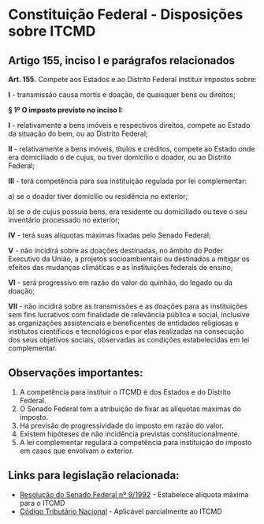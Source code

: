 # Constituição Federal - Disposições sobre ITCMD

## Artigo 155, inciso I e parágrafos relacionados

**Art. 155.** Compete aos Estados e ao Distrito Federal instituir impostos sobre:

**I** - transmissão causa mortis e doação, de quaisquer bens ou direitos;

**§ 1º O imposto previsto no inciso I:**

**I** - relativamente a bens imóveis e respectivos direitos, compete ao Estado da situação do bem, ou ao Distrito Federal;

**II** - relativamente a bens móveis, títulos e créditos, compete ao Estado onde era domiciliado o de cujus, ou tiver domicílio o doador, ou ao Distrito Federal;

**III** - terá competência para sua instituição regulada por lei complementar:

a) se o doador tiver domicílio ou residência no exterior;

b) se o de cujus possuía bens, era residente ou domiciliado ou teve o seu inventário processado no exterior;

**IV** - terá suas alíquotas máximas fixadas pelo Senado Federal;

**V** - não incidirá sobre as doações destinadas, no âmbito do Poder Executivo da União, a projetos socioambientais ou destinados a mitigar os efeitos das mudanças climáticas e as instituições federais de ensino;

**VI** - será progressivo em razão do valor do quinhão, do legado ou da doação;

**VII** - não incidirá sobre as transmissões e as doações para as instituições sem fins lucrativos com finalidade de relevância pública e social, inclusive as organizações assistenciais e beneficentes de entidades religiosas e institutos científicos e tecnológicos e por elas realizadas na consecução dos seus objetivos sociais, observadas as condições estabelecidas em lei complementar.

## Observações importantes:

1. A competência para instituir o ITCMD é dos Estados e do Distrito Federal.
2. O Senado Federal tem a atribuição de fixar as alíquotas máximas do imposto.
3. Há previsão de progressividade do imposto em razão do valor.
4. Existem hipóteses de não incidência previstas constitucionalmente.
5. A lei complementar regulará a competência para instituição do imposto em casos que envolvam o exterior.

## Links para legislação relacionada:
- [Resolução do Senado Federal nº 9/1992](https://legis.senado.leg.br/norma/590310/publicacao/15771178) - Estabelece alíquota máxima para o ITCMD
- [Código Tributário Nacional](https://www.planalto.gov.br/ccivil_03/leis/l5172compilado.htm) - Aplicável parcialmente ao ITCMD

